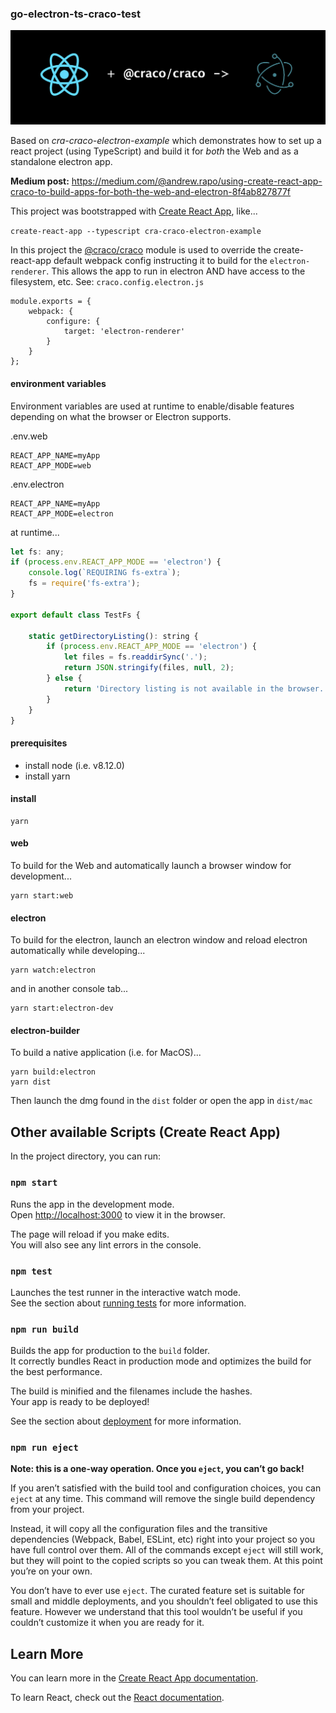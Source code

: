 ### go-electron-ts-craco-test

![](./docs/cra-craco-header.png)

Based on *cra-craco-electron-example* which demonstrates how to set up a react project (using TypeScript) and build it for *both* the Web and as a standalone electron app.

**Medium post:**
<https://medium.com/@andrew.rapo/using-create-react-app-craco-to-build-apps-for-both-the-web-and-electron-8f4ab827877f>

This project was bootstrapped with [Create React App](https://github.com/facebook/create-react-app), like...

`create-react-app --typescript cra-craco-electron-example`

In this project the [\@craco/craco](https://www.npmjs.com/package/@craco/craco) module is used to override the create-react-app default webpack config instructing it to build for the `electron-renderer`. This allows the app to run in electron AND have access to the filesystem, etc. See: `craco.config.electron.js`

```
module.exports = {
    webpack: {
        configure: {
            target: 'electron-renderer'
        }
    }
};
```

#### environment variables

Environment variables are used at runtime to enable/disable features depending on what the browser or Electron supports.

.env.web
```
REACT_APP_NAME=myApp
REACT_APP_MODE=web
```

.env.electron
```
REACT_APP_NAME=myApp
REACT_APP_MODE=electron
```

at runtime...
```js
let fs: any;
if (process.env.REACT_APP_MODE == 'electron') {
    console.log(`REQUIRING fs-extra`);
    fs = require('fs-extra');
}

export default class TestFs {

    static getDirectoryListing(): string {
        if (process.env.REACT_APP_MODE == 'electron') {
            let files = fs.readdirSync('.');
            return JSON.stringify(files, null, 2);
        } else {
            return 'Directory listing is not available in the browser.'
        }
    }
}
```

#### prerequisites
- install node (i.e. v8.12.0)
- install yarn

#### install
```
yarn
```

#### web
To build for the Web and automatically launch a browser window for development...

```
yarn start:web
```

#### electron
To build for the electron, launch an electron window and reload electron automatically while developing...
```
yarn watch:electron
```
and in another console tab...
```
yarn start:electron-dev
```


#### electron-builder
To build a native application (i.e. for MacOS)...
```
yarn build:electron
yarn dist
```

Then launch the dmg found in the `dist` folder or open the app in `dist/mac`



## Other available Scripts (Create React App)

In the project directory, you can run:

### `npm start`

Runs the app in the development mode.<br>
Open [http://localhost:3000](http://localhost:3000) to view it in the browser.

The page will reload if you make edits.<br>
You will also see any lint errors in the console.

### `npm test`

Launches the test runner in the interactive watch mode.<br>
See the section about [running tests](https://facebook.github.io/create-react-app/docs/running-tests) for more information.

### `npm run build`

Builds the app for production to the `build` folder.<br>
It correctly bundles React in production mode and optimizes the build for the best performance.

The build is minified and the filenames include the hashes.<br>
Your app is ready to be deployed!

See the section about [deployment](https://facebook.github.io/create-react-app/docs/deployment) for more information.

### `npm run eject`

**Note: this is a one-way operation. Once you `eject`, you can’t go back!**

If you aren’t satisfied with the build tool and configuration choices, you can `eject` at any time. This command will remove the single build dependency from your project.

Instead, it will copy all the configuration files and the transitive dependencies (Webpack, Babel, ESLint, etc) right into your project so you have full control over them. All of the commands except `eject` will still work, but they will point to the copied scripts so you can tweak them. At this point you’re on your own.

You don’t have to ever use `eject`. The curated feature set is suitable for small and middle deployments, and you shouldn’t feel obligated to use this feature. However we understand that this tool wouldn’t be useful if you couldn’t customize it when you are ready for it.

## Learn More

You can learn more in the [Create React App documentation](https://facebook.github.io/create-react-app/docs/getting-started).

To learn React, check out the [React documentation](https://reactjs.org/).

